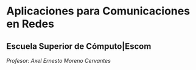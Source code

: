# Aplicaciones para Comunicaciones en Redes 
## Escuela Superior de Cómputo|Escom 
*Profesor: Axel Ernesto Moreno Cervantes*